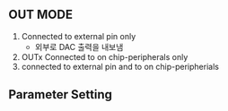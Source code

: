 ## OUT MODE
1. Connected to external pin only
    * 외부로 DAC 출력을 내보냄
2. OUTx Connected to on chip-peripherals only
3. connected to external pin and to on chip-peripherials


## Parameter Setting